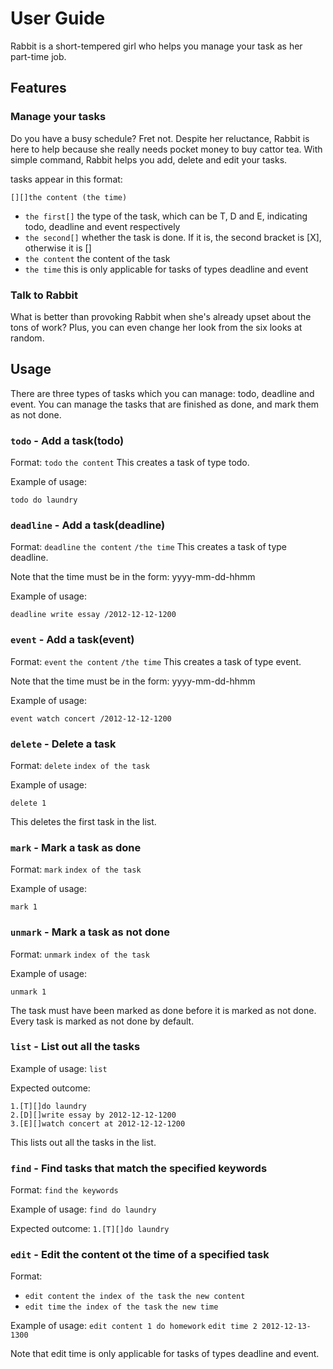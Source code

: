 # User Guide
Rabbit is a short-tempered girl who helps you manage your task as her part-time job. 

## Features 

### Manage your tasks

Do you have a busy schedule? Fret not. Despite her reluctance, Rabbit is here to help because she really needs pocket money to buy cattor tea. With simple command, Rabbit helps you add, delete and edit your tasks.  

tasks appear in this format:

`[][]the content (the time)`
- `the first[]` the type of the task, which can be T, D and E, indicating todo, deadline and event respectively
- `the second[]` whether the task is done. If it is, the second bracket is [X], otherwise it is []
- `the content` the content of the task
- `the time` this is only applicable for tasks of types deadline and event

### Talk to Rabbit

What is better than provoking Rabbit when she's already upset about the tons of work? Plus, you can even change her look from the six looks at random.

## Usage

There are three types of tasks which you can manage: todo, deadline and event. You can manage the tasks that are finished as done, and mark them as not done.

### `todo` - Add a task(todo)

Format:
`todo` `the content`
This creates a task of type todo.

Example of usage: 

`todo do laundry`

### `deadline` - Add a task(deadline)

Format: 
`deadline` `the content` `/the time`
This creates a task of type deadline.

Note that the time must be in the form: yyyy-mm-dd-hhmm

Example of usage:

`deadline write essay /2012-12-12-1200`

### `event` - Add a task(event)

Format: 
`event` `the content` `/the time`
This creates a task of type event.

Note that the time must be in the form: yyyy-mm-dd-hhmm

Example of usage:

`event watch concert /2012-12-12-1200`

### `delete` - Delete a task

Format:
`delete` `index of the task`

Example of usage:

`delete 1`

This deletes the first task in the list.

### `mark` - Mark a task as done

Format:
`mark` `index of the task`

Example of usage:

`mark 1`

### `unmark` - Mark a task as not done

Format:
`unmark` `index of the task`

Example of usage:

`unmark 1`

The task must have been marked as done before it is marked as not done.
Every task is marked as not done by default.

### `list` - List out all the tasks

Example of usage:
`list`

Expected outcome:

```
1.[T][]do laundry
2.[D][]write essay by 2012-12-12-1200
3.[E][]watch concert at 2012-12-12-1200
```

This lists out all the tasks in the list.

### `find` - Find tasks that match the specified keywords

Format:
`find` `the keywords`

Example of usage:
`find do laundry`

Expected outcome:
`1.[T][]do laundry`

### `edit` - Edit the content ot the time of a specified task

Format:
- `edit content` `the index of the task` `the new content`
- `edit time` `the index of the task` `the new time`

Example of usage:
`edit content 1 do homework`
`edit time 2 2012-12-13-1300`

Note that edit time is only applicable for tasks of types deadline and event.
